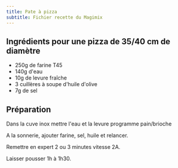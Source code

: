 ```yaml
---
title: Pate à pizza
subtitle: Fichier recette du Magimix
---
```


## Ingrédients pour une pizza de 35/40 cm de diamètre

- 250g de farine T45
- 140g d'eau
- 10g de levure fraîche
- 3 cuillères à soupe d'huile d'olive
- 7g de sel

## Préparation

Dans la cuve inox mettre l'eau et la levure programme pain/brioche

A la sonnerie, ajouter farine, sel, huile et relancer.

Remettre en expert 2 ou 3 minutes vitesse 2A.

Laisser pousser 1h à 1h30.
